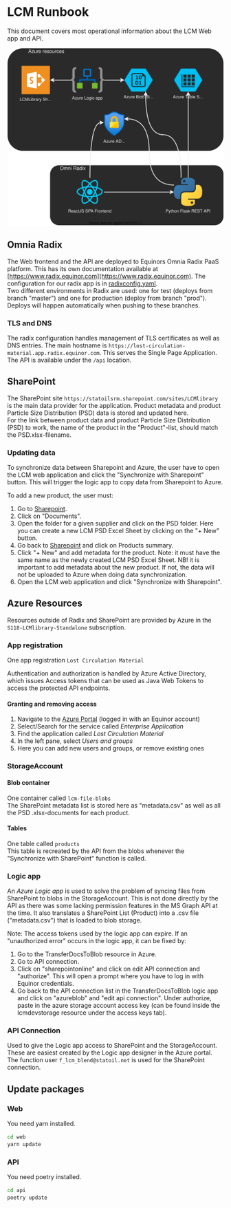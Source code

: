 # LCM Runbook

This document covers most operational information about the LCM Web app and API.

![Diagram](doc/diagram.drawio.svg)

## Omnia Radix

The Web frontend and the API are deployed to Equinors Omnia Radix PaaS platform. This has its own documentation available at [https://www.radix.equinor.com](https://www.radix.equinor.com). The configuration for our radix app is in [radixconfig.yaml](./radixconfig.yaml).  
Two different environments in Radix are used: one for test (deploys from branch "master") and one for production (deploy from branch "prod"). Deploys will happen automatically when pushing to these branches.

### TLS and DNS

The radix configuration handles management of TLS certificates as well as DNS entries. The main hostname is `https://lost-circulation-material.app.radix.equinor.com`. This serves the Single Page Application. The API is available under the `/api` location.

## SharePoint

The SharePoint site `https://statoilsrm.sharepoint.com/sites/LCMlibrary` is the main data provider for the application. Product metadata and product Particle Size Distribution (PSD) data is stored and updated here.  
For the link between product data and product Particle Size Distribution (PSD) to work, the name of the product in the "Product"-list, should match the PSD.xlsx-filename.

### Updating data
To synchronize data between Sharepoint and Azure, the user have to open the LCM web application and click the "Synchronize with Sharepoint" button. This will trigger the logic app to copy data from Sharepoint to Azure.

To add a new product, the user must:
1) Go to [Sharepoint](https://statoilsrm.sharepoint.com/sites/LCMlibrary).
2) Click on "Documents".
3) Open the folder for a given supplier and click on the PSD folder. Here you can create a new LCM PSD Excel Sheet by clicking on the "+ New" button.
4) Go back to [Sharepoint](https://statoilsrm.sharepoint.com/sites/LCMlibrary) and click on Products summary.
5) Click "+ New" and add metadata for the product. Note: it must have the same name as the newly created LCM PSD Excel Sheet. NB! it is important to add metadata about the new product. If not, the data will not be uploaded to Azure when doing data synchronization.
6) Open the LCM web application and click "Synchronize with Sharepoint".


## Azure Resources

Resources outside of Radix and SharePoint are provided by Azure in the `S118-LCMlibrary-Standalone` subscription.

### App registration

One app registration `Lost Circulation Material`  

Authentication and authorization is handled by Azure Active Directory, which issues Access tokens that can be used as Java Web Tokens to access the protected API endpoints.

#### Granting and removing access

1. Navigate to the [Azure Portal](https://portal.azure.com) (logged in with an Equinor account)
2. Select/Search for the service called _Enterprise Application_
3. Find the application called _Lost Circulation Material_
4. In the left pane, select _Users and groups_
5. Here you can add new users and groups, or remove existing ones

### StorageAccount

#### Blob container

One container called `lcm-file-blobs`  
The SharePoint metadata list is stored here as "metadata.csv" as well as all the PSD .xlsx-documents for each product.

#### Tables

One table called `products`  
This table is recreated by the API from the blobs whenever the "Synchronize with SharePoint" function is called.

### Logic app

An _Azure Logic app_ is used to solve the problem of syncing files from SharePoint to blobs in the StorageAccount. This is not done directly by the API as there was some lacking permission features in the MS Graph API at the time.
It also translates a SharePoint List (Product) into a .csv file ("metadata.csv") that is loaded to blob storage.

Note: The access tokens used by the logic app can expire. If an "unauthorized error" occurs in the logic app, it can be fixed by:
1) Go to the TransferDocsToBlob resource in Azure.
2) Go to API connection.
3) Click on "sharepointonline" and click on edit API connection and "authorize". This will open a prompt where you have to log in with Equinor credentials.
4) Go back to the API connection list in the TransferDocsToBlob logic app and click on "azureblob" and "edit api connection". Under authorize, paste in the azure storage account access key (can be found inside the lcmdevstorage resource under the access keys tab).

### API Connection

Used to give the Logic app access to SharePoint and the StorageAccount.  
These are easiest created by the Logic app designer in the Azure portal.  
The function user `f_lcm_blend@statoil.net` is used for the SharePoint connection.

## Update packages

### Web

You need yarn installed.

```sh
cd web
yarn update
```

### API

You need poetry installed.

```sh
cd api
poetry update
```
